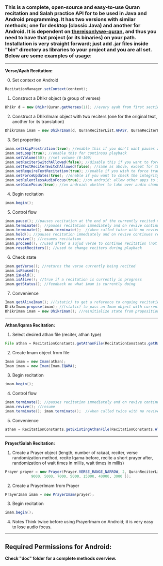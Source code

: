 ### This is a complete, open-source and easy-to-use Quran recitation and Salah practice API for to be used in Java and Android programming. It has two versions with similar methods; one for desktop (classic Java) and another for Android. It is dependent on [thereisonlywe-quran](https://github.com/thereisonlywe/thereisonlywe-quran), and thus you need to have that project (or its binaries) on your path. Installation is very straight forward; just add .jar files inside "bin" directory as libraries to your project and you are all set. Below are some examples of usage:
-----

**Verse/Ayah Recitation:**

0. Set context on Android
```java
RecitationManager.setContext(context);
```
1. Construct a Dhikr object (a group of verses)
```java
Dhikr d = new Dhikr(Quran.getVerses(1)); //every ayah from first section in order
```
2. Construct a DhikrImam object with two reciters (one for the original text, another for its translation)
```java
DhikrImam imam = new DhikrImam(d, QuranReciterList.AFASY, QuranReciterList.WALK, false); //last parameter determines if required files are downloaded before recitation (when false, files will be downloaded while playing)
```
3. Set properties
```java
imam.setSkipProstration(true); //enable this if you don't want pauses after special sujud/prostration verses
imam.setLoop(true); //enable this for continous playback
imam.setVolume(50); //set volume (0-100)
imam.setReciterSwitchAllowed(false); //disable this if you want to force the selected reciter and disallow switching on download fails
imam.setTextReciterSwitchAllowed(false); //same as above, except for the translation reciter
imam.setRequireTextRecitation(true); //enable if you wish to force translation recitation
imam.setForceUpdates(true); //enable if you want to check the integrity (or version) of downloaded audio files
imam.setRelentlessAudioFocus(true); //on android: allow other apps to stop ongoing recitation
imam.setGainFocus(true); //on android: whether to take over audio channel
```
4. Begin recitation
```java
imam.begin();
```
5. Control flow
```java
imam.pause(); //pauses recitation at the end of the currently recited verse and on revive continues recitation with the next verse 
imam.terminate(); //pauses recitation immediately and on revive continues from exactly where leftoff  (just like a normal music player pause)
imam.terminate(); imam.terminate();  //when called twice with no revive in-between, stops recitation altogether
imam.hold(); //pauses recitation immediately and on revive continues recitation with the repetition of the current verse from start
imam.revive(); //resumes recitation
imam.proceed(); //used after a sujud verse to continue recitation (not needed if setSkipProstration is set to true)
imam.resetReciters(); //used to change reciters during playback
```
6. Check state
```java
imam.getVerse(); //returns the verse currently being recited
imam.isPaused();
imam.isHeld();
imam.isAlive(); //true if a recitation is currently in progress
imam.getStatus(); //feedback on what imam is currently doing
```
7. Convenience
```java
Imam.getAliveImam(); //(static) to get a reference to ongoing recitation without passing the Imam object across classes
DhikrImam.propose(imam); //(static) to pass an Imam object with current state to another class (most likely to a service) 
DhikrImam imam = new DhikrImam(); //reinitialize state from proposition by calling the empty constructor 
```
-----

**Athan/Iqama Recitation:**

1. Select desired athan file (reciter, athan type)
```java
File athan = RecitationConstants.getAthanFile(RecitationConstants.getRandomReciterPath(), RecitationConstants.ATHAN_FAJR_PATH); //notice there are 5 different files for each reciter for athan to be recited with appropriate maqam and sound different
```
2. Create Imam object from file
```java
Imam imam = new Imam(athan);
Imam imam = new Imam(Imam.IQAMA);
```
3. Begin recitation
```java
imam.begin();
```
4. Control flow
```java
imam.terminate(); //pauses recitation immediately and on revive continues from exactly where leftoff  (just like a normal music player pause)
imam.revive(); //resume
imam.terminate(); imam.terminate();  //when called twice with no revive in-between, stops recitation altogether
```
5. Convenience
```java
athan = RecitationConstants.getExistingAthanFile(RecitationConstants.ATHAN_DHUHR_PATH); //use this when you don't know which reciters are available offline
```
-----

**Prayer/Salah Recitation:**

1. Create a Prayer object (length, number of rakaat, reciter, verse randomization method, recite Iqama before, recite a short prayer after, randomization of wait times in millis, wait times in millis)
```java
Prayer prayer = new Prayer(Prayer.VERSE_RANGE_NARROW, 2, QuranReciterList.RIFAI, Prayer.SALAT_RANDOMIZATION_IN_SECTION, true, false, 1500, new int[] { 7000, 2000, 3000, 12000, 5000,
			9000, 5000, 7000, 5000, 15000, 40000, 3000 });
```
2. Create a PrayerImam from Prayer
```java
PrayerImam imam = new PrayerImam(prayer);
```
3. Begin recitation
```java
imam.begin();
```
4. Notes
Think twice before using PrayerImam on Android; it is very easy to lose audio focus.
-----

**Required Permissions for Android:**
<uses-permission android:name="android.permission.READ_EXTERNAL_STORAGE" />
<uses-permission android:name="android.permission.WRITE_EXTERNAL_STORAGE" />
<uses-permission android:name="android.permission.WAKE_LOCK" />
<uses-permission android:name="android.permission.INTERNET" />
<uses-permission android:name="android.permission.ACCESS_NETWORK_STATE" />
<uses-permission android:name="android.permission.READ_PHONE_STATE" />
<uses-permission android:name="android.permission.MODIFY_AUDIO_SETTINGS" />
-----

**Check "doc" folder for a complete methods overview.**
